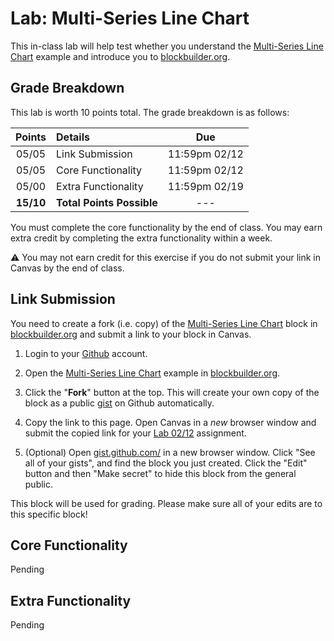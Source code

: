 # Lab: Multi-Series Line Chart

This in-class lab will help test whether you understand the [Multi-Series Line Chart](http://bl.ocks.org/mbostock/3884955) example and introduce you to [blockbuilder.org](http://blockbuilder.org/).

## Grade Breakdown

This lab is worth 10 points total. The grade breakdown is as follows:

| Points | Details | Due |
|:------:|:--------|:---:|
| 05/05 | Link Submission | 11:59pm 02/12     |
| 05/05 | Core Functionality | 11:59pm 02/12  |
| 05/00 | Extra Functionality | 11:59pm 02/19 |
| **15/10** | **Total Points Possible** | --- |

You must complete the core functionality by the end of class. You may earn extra credit by completing the extra functionality within a week.

:warning: You may not earn credit for this exercise if you do not submit your link in Canvas by the end of class.

## Link Submission

You need to create a fork (i.e. copy) of the [Multi-Series Line Chart](http://bl.ocks.org/mbostock/3884955) block in [blockbuilder.org](http://blockbuilder.org/) and submit a link to your block in Canvas.

1. Login to your [Github](https://github.com/) account.

2. Open the [Multi-Series Line Chart](http://blockbuilder.org/mbostock/3884955) example in [blockbuilder.org](http://blockbuilder.org/).

3. Click the "**Fork**" button at the top. This will create your own copy of the block as a public [gist](https://gist.github.com/) on Github automatically.

4. Copy the link to this page. Open Canvas in a *new* browser window and submit the copied link for your [Lab 02/12](#) assignment.

5. (Optional) Open [gist.github.com/](https://gist.github.com/) in a new browser window. Click "See all of your gists", and find the block you just created. Click the "Edit" button and then "Make secret" to hide this block from the general public.

This block will be used for grading. Please make sure all of your edits are to this specific block!

## Core Functionality

Pending

## Extra Functionality

Pending
